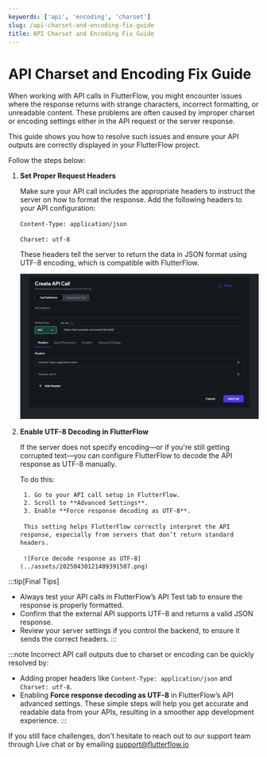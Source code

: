 ```yaml
---
keywords: ['api', 'encoding', 'charset']
slug: /api-charset-and-encoding-fix-guide
title: API Charset and Encoding Fix Guide
---
```

# API Charset and Encoding Fix Guide

When working with API calls in FlutterFlow, you might encounter issues where the response returns with strange characters, incorrect formatting, or unreadable content. These problems are often caused by improper charset or encoding settings either in the API request or the server response.

This guide shows you how to resolve such issues and ensure your API outputs are correctly displayed in your FlutterFlow project. 

Follow the steps below: 

1. **Set Proper Request Headers**

    Make sure your API call includes the appropriate headers to instruct the server on how to format the response. Add the following headers to your API configuration:

    `Content-Type: application/json`

    `Charset: utf-8`​


    These headers tell the server to return the data in JSON format using UTF-8 encoding, which is compatible with FlutterFlow.

    ![Setting Content-Type and Charset headers](../assets/20250430121409119593.png)

2. **Enable UTF-8 Decoding in FlutterFlow**

    If the server does not specify encoding—or if you're still getting corrupted text—you can configure FlutterFlow to decode the API response as UTF-8 manually.

    To do this:

        1. Go to your API call setup in FlutterFlow.
        2. Scroll to **Advanced Settings**.
        3. Enable **Force response decoding as UTF-8**.

        This setting helps FlutterFlow correctly interpret the API response, especially from servers that don’t return standard headers.

        ![Force decode response as UTF-8](../assets/20250430121409391507.png)


:::tip[Final Tips]
- Always test your API calls in FlutterFlow’s API Test tab to ensure the response is properly formatted.
- Confirm that the external API supports UTF-8 and returns a valid JSON response.
- Review your server settings if you control the backend, to ensure it sends the correct headers.
:::

:::note
Incorrect API call outputs due to charset or encoding can be quickly resolved by:
- Adding proper headers like `Content-Type: application/json` and `Charset: utf-8`.
- Enabling **Force response decoding as UTF-8** in FlutterFlow’s API advanced settings.
These simple steps will help you get accurate and readable data from your APIs, resulting in a smoother app development experience.
:::

If you still face challenges, don't hesitate to reach out to our support team through Live chat or by emailing support@flutterflow.io
